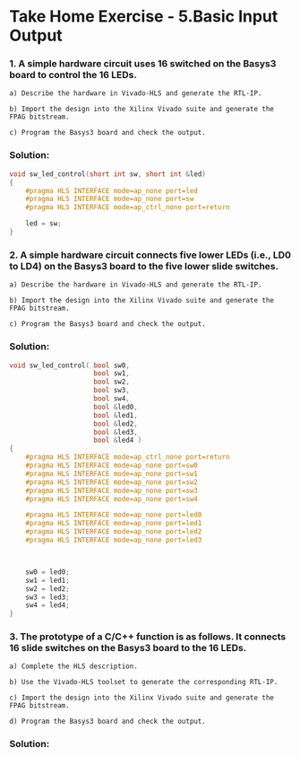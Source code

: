 # Take Home Exercise - 5.Basic Input Output


### 1. A simple hardware circuit uses 16 switched on the Basys3 board to control the 16 LEDs.

    a) Describe the hardware in Vivado-HLS and generate the RTL-IP.

    b) Import the design into the Xilinx Vivado suite and generate the FPAG bitstream.

    c) Program the Basys3 board and check the output.

### Solution:
```c
void sw_led_control(short int sw, short int &led)
{
	#pragma HLS INTERFACE mode=ap_none port=led
	#pragma HLS INTERFACE mode=ap_none port=sw
	#pragma HLS INTERFACE mode=ap_ctrl_none port=return

	led = sw;
}

```

### 2. A simple hardware circuit connects five lower LEDs (i.e., LD0 to LD4) on the Basys3 board to the five lower slide switches.

    a) Describe the hardware in Vivado-HLS and generate the RTL-IP.

    b) Import the design into the Xilinx Vivado suite and generate the FPAG bitstream.

    c) Program the Basys3 board and check the output.


### Solution:
```c
void sw_led_control( bool sw0,
					 bool sw1,
					 bool sw2,
					 bool sw3,
					 bool sw4,
					 bool &led0,
					 bool &led1,
					 bool &led2,
					 bool &led3,
					 bool &led4 )
{
	#pragma HLS INTERFACE mode=ap_ctrl_none port=return
	#pragma HLS INTERFACE mode=ap_none port=sw0
	#pragma HLS INTERFACE mode=ap_none port=sw1
	#pragma HLS INTERFACE mode=ap_none port=sw2
	#pragma HLS INTERFACE mode=ap_none port=sw3
	#pragma HLS INTERFACE mode=ap_none port=sw4

	#pragma HLS INTERFACE mode=ap_none port=led0
	#pragma HLS INTERFACE mode=ap_none port=led1
	#pragma HLS INTERFACE mode=ap_none port=led2
	#pragma HLS INTERFACE mode=ap_none port=led3



	sw0 = led0;
	sw1 = led1;
	sw2 = led2;
	sw3 = led3;
	sw4 = led4;
}

```



### 3. The prototype of a C/C++ function is as follows. It connects 16 slide switches on the Basys3 board to the 16 LEDs.

    a) Complete the HLS description.

    b) Use the Vivado-HLS toolset to generate the corresponding RTL-IP.

    c) Import the design into the Xilinx Vivado suite and generate the FPAG bitstream.

    d) Program the Basys3 board and check the output.

### Solution:
```cpp

```

